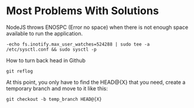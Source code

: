 # Most Problems With Solutions
NodeJS throws ENOSPC (Error no space) when there is not enough space available to run the application.
  
	-echo fs.inotify.max_user_watches=524288 | sudo tee -a /etc/sysctl.conf && sudo sysctl -p
How to turn back head in Github
  
	git reflog
  At this point, you only have to find the HEAD@{X} that you need, create a temporary branch and move to it like this:
  
	git checkout -b temp_branch HEAD@{X}
  
